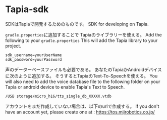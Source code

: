 # Tapia-sdk

SDKはTapiaで開発するためのものです。
SDK for developing on Tapia. 

`gradle.properties`に追加することで
Tapiaのライブラリーを使える。
Add the following to your `gradle.properties`
This will add the Tapia library to your project. 

```
sdk_username=yourUserName
sdk_password=yourPassword
```
声のデーターベースファイルも必要である。
あなたのTapiaかAndroidデバイスに次のように追加する。
そうするとTapiaのText-To-Speechを使える。
You will also need to add the voice database file
to the following folder on your Tapia or android device
to enable Tapia's Text to Speech. 

```
/USB storage/micro_h16/tts_single_db_XXXXX.vtdb
```
アカウントをまだ作成していない場合は、以下のurlで作成する。
If you don't have an account yet, please create one at :
https://tos.mjirobotics.co.jp/
